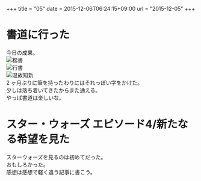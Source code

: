 +++
title = "05"
date = 2015-12-06T06:24:15+09:00
url = "2015-12-05"
+++

書道に行った
===
今日の成果。  
![楷書](/images/2015-12-05/IMG_20151205_194421.jpg)  
![行書](/images/2015-12-05/IMG_20151205_194540.jpg)  
![温故知新](/images/2015-12-05/IMG_20151205_194318.jpg)  
2 ヶ月ぶりに筆を持ったわりにはそれっぽい字をかけた。  
少しは落ち着いてきたからまた通える。  
やっぱ書道は楽しいな。

スター・ウォーズ エピソード4/新たなる希望を見た
===
スターウォーズを見るのは初めてだった。  
おもしろかった。  
感想は感想で軽く違う記事に書こう。
